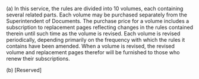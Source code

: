 (a) In this service, the rules are divided into 10 volumes, each containing several related parts. Each volume may be purchased separately from the Superintendent of Documents. The purchase price for a volume includes a subscription to replacement pages reflecting changes in the rules contained therein until such time as the volume is revised. Each volume is revised periodically, depending primarily on the frequency with which the rules it contains have been amended. When a volume is revised, the revised volume and replacement pages therefor will be furnished to those who renew their subscriptions.

(b) [Reserved]

